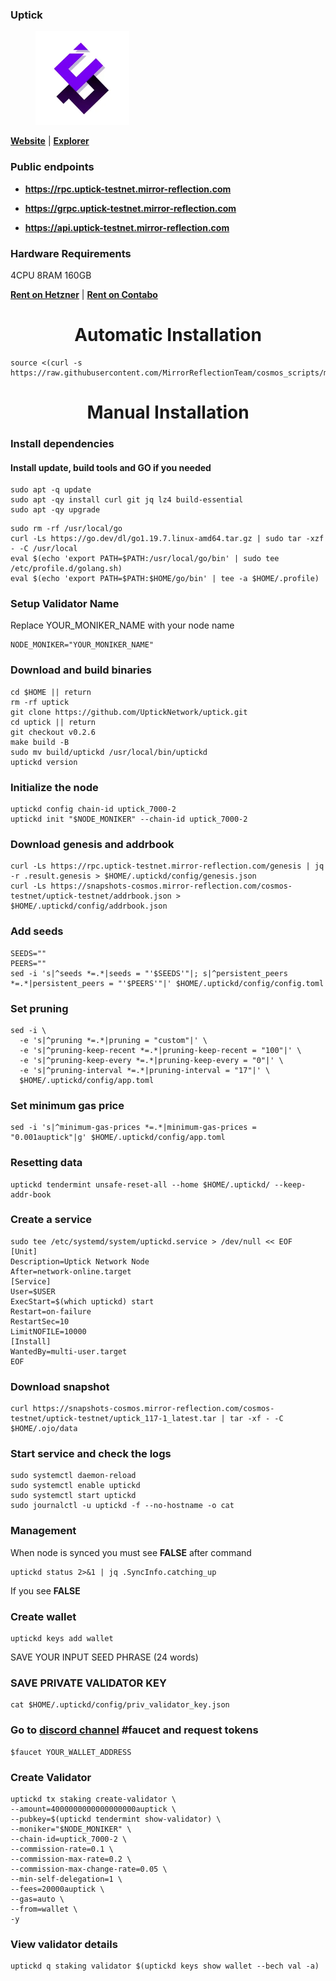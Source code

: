 ### Uptick

<figure><img src="https://raw.githubusercontent.com/MirrorReflectionTeam/cosmos_testnet_manuals/main/project_files/uptick.png" width="150" alt=""><figcaption></figcaption></figure>

**[Website](https://www.uptick.network/)** | **[Explorer](https://uptick-testnet.exploreme.pro/)**

### Public endpoints

- **https://rpc.uptick-testnet.mirror-reflection.com**

- **https://grpc.uptick-testnet.mirror-reflection.com**

- **https://api.uptick-testnet.mirror-reflection.com**

### Hardware Requirements

4CPU 8RAM 160GB

**[Rent on Hetzner](https://hetzner.cloud/?ref=AwVksaI2T3Nz)** | **[Rent on Contabo](https://contabo.com/en)**

<div align="center">
  <h1> Automatic Installation </h1>
</div>

```
source <(curl -s https://raw.githubusercontent.com/MirrorReflectionTeam/cosmos_scripts/main/uptick/install.sh)
```

<div align="center">
  <h1> Manual Installation </h1>
</div>

### Install dependencies

#### Install update, build tools and GO if you needed

```
sudo apt -q update
sudo apt -qy install curl git jq lz4 build-essential
sudo apt -qy upgrade
```

```
sudo rm -rf /usr/local/go
curl -Ls https://go.dev/dl/go1.19.7.linux-amd64.tar.gz | sudo tar -xzf - -C /usr/local
eval $(echo 'export PATH=$PATH:/usr/local/go/bin' | sudo tee /etc/profile.d/golang.sh)
eval $(echo 'export PATH=$PATH:$HOME/go/bin' | tee -a $HOME/.profile)
```

### Setup Validator Name

Replace YOUR_MONIKER_NAME with your node name

```
NODE_MONIKER="YOUR_MONIKER_NAME"
```

### Download and build binaries

```
cd $HOME || return
rm -rf uptick
git clone https://github.com/UptickNetwork/uptick.git
cd uptick || return
git checkout v0.2.6
make build -B
sudo mv build/uptickd /usr/local/bin/uptickd
uptickd version
```

### Initialize the node

```
uptickd config chain-id uptick_7000-2
uptickd init "$NODE_MONIKER" --chain-id uptick_7000-2
```

### Download genesis and addrbook

```
curl -Ls https://rpc.uptick-testnet.mirror-reflection.com/genesis | jq -r .result.genesis > $HOME/.uptickd/config/genesis.json
curl -Ls https://snapshots-cosmos.mirror-reflection.com/cosmos-testnet/uptick-testnet/addrbook.json > $HOME/.uptickd/config/addrbook.json
```

### Add seeds

```
SEEDS=""
PEERS=""
sed -i 's|^seeds *=.*|seeds = "'$SEEDS'"|; s|^persistent_peers *=.*|persistent_peers = "'$PEERS'"|' $HOME/.uptickd/config/config.toml
```

### Set pruning

```
sed -i \
  -e 's|^pruning *=.*|pruning = "custom"|' \
  -e 's|^pruning-keep-recent *=.*|pruning-keep-recent = "100"|' \
  -e 's|^pruning-keep-every *=.*|pruning-keep-every = "0"|' \
  -e 's|^pruning-interval *=.*|pruning-interval = "17"|' \
  $HOME/.uptickd/config/app.toml
```

### Set minimum gas price

```
sed -i 's|^minimum-gas-prices *=.*|minimum-gas-prices = "0.001auptick"|g' $HOME/.uptickd/config/app.toml
```

### Resetting data

```
uptickd tendermint unsafe-reset-all --home $HOME/.uptickd/ --keep-addr-book
```

### Create a service

```
sudo tee /etc/systemd/system/uptickd.service > /dev/null << EOF
[Unit]
Description=Uptick Network Node
After=network-online.target
[Service]
User=$USER
ExecStart=$(which uptickd) start
Restart=on-failure
RestartSec=10
LimitNOFILE=10000
[Install]
WantedBy=multi-user.target
EOF
```

### Download snapshot

```
curl https://snapshots-cosmos.mirror-reflection.com/cosmos-testnet/uptick-testnet/uptick_117-1_latest.tar | tar -xf - -C $HOME/.ojo/data
```

### Start service and check the logs

```
sudo systemctl daemon-reload
sudo systemctl enable uptickd
sudo systemctl start uptickd
sudo journalctl -u uptickd -f --no-hostname -o cat
```

### Management

When node is synced you must see **FALSE** after command

```
uptickd status 2>&1 | jq .SyncInfo.catching_up
```

If you see **FALSE**

### Create wallet

```
uptickd keys add wallet
```

SAVE YOUR INPUT SEED PHRASE (24 words)

### SAVE PRIVATE VALIDATOR KEY

```
cat $HOME/.uptickd/config/priv_validator_key.json
```

### Go to [discord channel](https://discord.gg/K2aKQuVH) #faucet and request tokens
```
$faucet YOUR_WALLET_ADDRESS
```

### Create Validator

```
uptickd tx staking create-validator \
--amount=4000000000000000000auptick \
--pubkey=$(uptickd tendermint show-validator) \
--moniker="$NODE_MONIKER" \
--chain-id=uptick_7000-2 \
--commission-rate=0.1 \
--commission-max-rate=0.2 \
--commission-max-change-rate=0.05 \
--min-self-delegation=1 \
--fees=20000auptick \
--gas=auto \
--from=wallet \
-y
```

### View validator details

```
uptickd q staking validator $(uptickd keys show wallet --bech val -a)
```